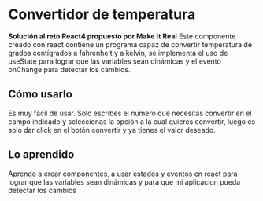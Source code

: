 # Convertidor de temperatura

**Solución al reto React4 propuesto por Make It Real**
Este componente creado con react contiene un programa capaz de convertir temperatura de grados centígrados a fahrenheit y a kelvin, se implementa el uso de useState para lograr que las variables sean dinámicas y el evento onChange para detectar los cambios.

## Cómo usarlo
Es muy fácil de usar. Solo escribes el número que necesitas convertir en el campo indicado y seleccionas la opción a la cual quieres convertir, luego es solo dar click en el botón convertir y ya tienes el valor deseado.

## Lo aprendido
Aprendo a crear componentes, a usar estados y eventos en react para lograr que las variables sean dinámicas y para que mi aplicacion pueda detectar los cambios